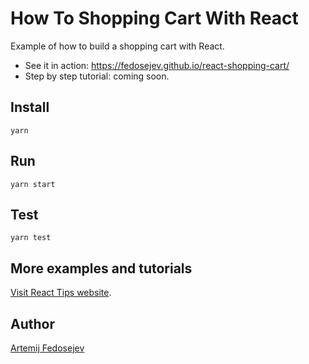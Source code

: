 # How To Shopping Cart With React

Example of how to build a shopping cart with React.

- See it in action: https://fedosejev.github.io/react-shopping-cart/
- Step by step tutorial: coming soon.

## Install

`yarn`

## Run

`yarn start`

## Test

`yarn test`

## More examples and tutorials

[Visit React Tips website](http://react.tips).

## Author

[Artemij Fedosejev](http://artemij.com)
